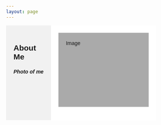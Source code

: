 ```yaml
---
layout: page
---
```


<head>
<style>
* {
  box-sizing: border-box;
}
/* Style the body */
body {
  font-family: Arial;
  margin: 0;
}
/* Change color on hover */
.navbar a:hover {
  background-color: #ddd;
  color: black;
}
/* Column container */
.row {  
  display: flex;
  flex-wrap: wrap;
}
/* Create two unequal columns that sits next to each other */
/* Sidebar/left column */
.side {
  flex: 30%;
  background-color: #f1f1f1;
  padding: 20px;
}
/* Main column */
.main {
  flex: 70%;
  background-color: white;
  padding: 20px;
}
/* Fake image, just for this example */
.fakeimg {
  background-color: #aaa;
  width: 100%;
  padding: 20px;
}
/* Responsive layout - when the screen is less than 700px wide, make the two columns stack on top of each other instead of next to each other */
@media screen and (max-width: 700px) {
  .row, .navbar {   
    flex-direction: column;
  }
}
</style>
</head>
<body>


<!-- The flexible grid (content) -->
<div class="row">
  <div class="side">
    <h2>About Me</h2>
    <h5>Photo of me</h5>
  </div>
  <div class="main">
    <div class="fakeimg" style="height:200px;">Image</div>
    <br>
</div>
</body>